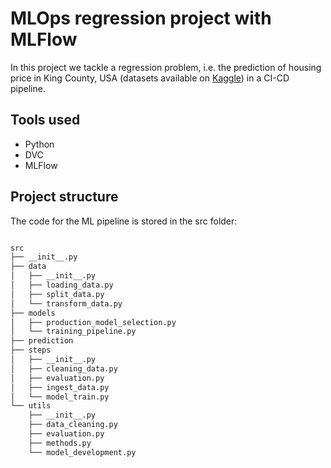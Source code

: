 # MLOps regression project with MLFlow

In this project we tackle a regression problem, i.e. the prediction of housing price in King County, USA (datasets available on <a href=https://www.kaggle.com/datasets/harlfoxem/housesalesprediction>Kaggle</a>) in a CI-CD pipeline.

## Tools used

- Python
- DVC
- MLFlow

## Project structure

The code for the ML pipeline is stored in the src folder:

``` bash

src
├── __init__.py
├── data
│   ├── __init__.py
│   ├── loading_data.py
│   ├── split_data.py
│   └── transform_data.py
├── models
│   ├── production_model_selection.py
│   └── training_pipeline.py
├── prediction
├── steps
│   ├── __init__.py
│   ├── cleaning_data.py
│   ├── evaluation.py
│   ├── ingest_data.py
│   └── model_train.py
└── utils
    ├── __init__.py
    ├── data_cleaning.py
    ├── evaluation.py
    ├── methods.py
    └── model_development.py


```
